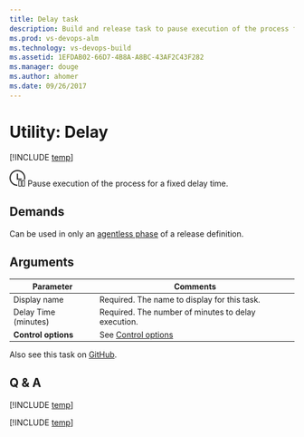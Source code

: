 ```yaml
---
title: Delay task 
description: Build and release task to pause execution of the process for a fixed delay time in VSTS and TFS
ms.prod: vs-devops-alm
ms.technology: vs-devops-build
ms.assetid: 1EFDAB02-66D7-4B8A-A8BC-43AF2C43F282
ms.manager: douge
ms.author: ahomer
ms.date: 09/26/2017
---
```


# Utility: Delay

[!INCLUDE [temp](../../_shared/version-tfs-2015-update.md)]

![icon](_img/delay.png) Pause execution of the process for a fixed delay time.

## Demands

Can be used in only an [agentless phase](../../concepts/process/phases.md#agentless-phase) of a release definition.

## Arguments

| Parameter | Comments |
| --- | --- |
| Display name | Required. The name to display for this task. |
| Delay Time (minutes) | Required. The number of minutes to delay execution. |
| **Control options** | See [Control options](../../concepts/process/tasks.md#controloptions) |

Also see this task on [GitHub](https://github.com/Microsoft/vsts-tasks/tree/master/Tasks/Delay).

## Q & A

<!-- BEGINSECTION class="md-qanda" -->

[!INCLUDE [temp](../../_shared/qa-agents.md)]

[!INCLUDE [temp](../../_shared/qa-versions.md)]

<!-- ENDSECTION -->

